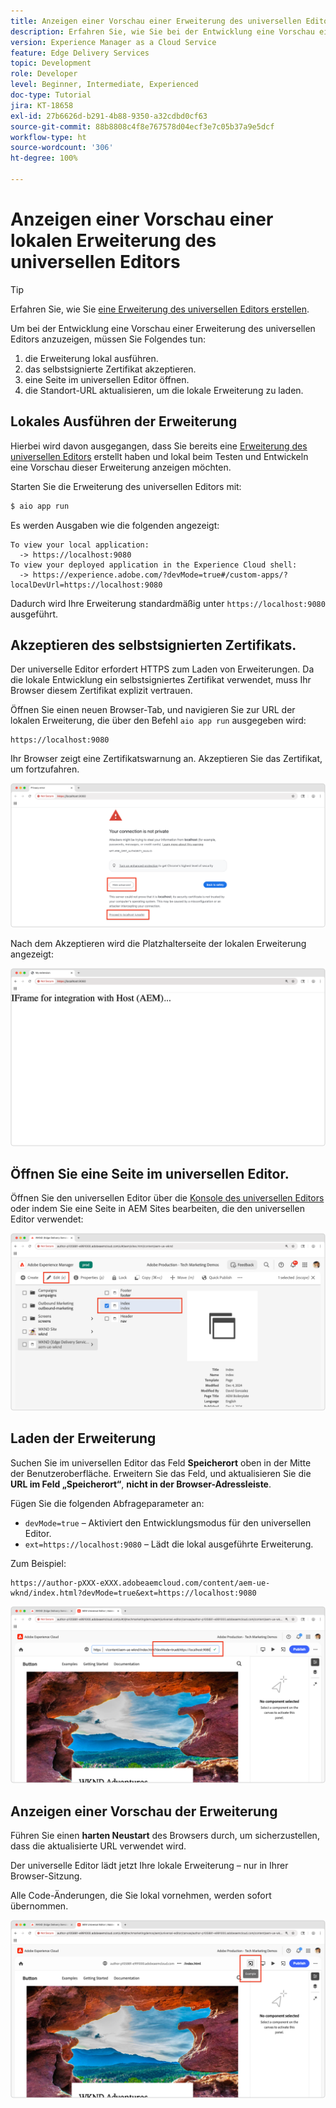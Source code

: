 ```yaml
---
title: Anzeigen einer Vorschau einer Erweiterung des universellen Editors
description: Erfahren Sie, wie Sie bei der Entwicklung eine Vorschau einer lokal ausgeführten Erweiterung des universellen Editors anzeigen.
version: Experience Manager as a Cloud Service
feature: Edge Delivery Services
topic: Development
role: Developer
level: Beginner, Intermediate, Experienced
doc-type: Tutorial
jira: KT-18658
exl-id: 27b6626d-b291-4b88-9350-a32cdbd0cf63
source-git-commit: 88b8808c4f8e767578d04ecf3e7c05b37a9e5dcf
workflow-type: ht
source-wordcount: '306'
ht-degree: 100%

---
```


# Anzeigen einer Vorschau einer lokalen Erweiterung des universellen Editors

>[!TIP]
> Erfahren Sie, wie Sie [eine Erweiterung des universellen Editors erstellen](https://developer.adobe.com/uix/docs/services/aem-universal-editor/).

Um bei der Entwicklung eine Vorschau einer Erweiterung des universellen Editors anzuzeigen, müssen Sie Folgendes tun:

1. die Erweiterung lokal ausführen.
2. das selbstsignierte Zertifikat akzeptieren.
3. eine Seite im universellen Editor öffnen.
4. die Standort-URL aktualisieren, um die lokale Erweiterung zu laden.

## Lokales Ausführen der Erweiterung

Hierbei wird davon ausgegangen, dass Sie bereits eine [Erweiterung des universellen Editors](https://developer.adobe.com/uix/docs/services/aem-universal-editor/) erstellt haben und lokal beim Testen und Entwickeln eine Vorschau dieser Erweiterung anzeigen möchten.

Starten Sie die Erweiterung des universellen Editors mit:

```bash
$ aio app run
```

Es werden Ausgaben wie die folgenden angezeigt:

```
To view your local application:
  -> https://localhost:9080
To view your deployed application in the Experience Cloud shell:
  -> https://experience.adobe.com/?devMode=true#/custom-apps/?localDevUrl=https://localhost:9080
```

Dadurch wird Ihre Erweiterung standardmäßig unter `https://localhost:9080` ausgeführt.


## Akzeptieren des selbstsignierten Zertifikats.

Der universelle Editor erfordert HTTPS zum Laden von Erweiterungen. Da die lokale Entwicklung ein selbstsigniertes Zertifikat verwendet, muss Ihr Browser diesem Zertifikat explizit vertrauen.

Öffnen Sie einen neuen Browser-Tab, und navigieren Sie zur URL der lokalen Erweiterung, die über den Befehl `aio app run` ausgegeben wird:

```
https://localhost:9080
```

Ihr Browser zeigt eine Zertifikatswarnung an. Akzeptieren Sie das Zertifikat, um fortzufahren.

![Akzeptieren des selbstsignierten Zertifikats](./assets/local-extension-preview/accept-certificate.png)

Nach dem Akzeptieren wird die Platzhalterseite der lokalen Erweiterung angezeigt:

![Erweiterung ist zugänglich](./assets/local-extension-preview/extension-accessible.png)


## Öffnen Sie eine Seite im universellen Editor.

Öffnen Sie den universellen Editor über die [Konsole des universellen Editors](https://experience.adobe.com/#/@myOrg/aem/editor/canvas/) oder indem Sie eine Seite in AEM Sites bearbeiten, die den universellen Editor verwendet:

![Öffnen einer Seite im universellen Editor](./assets/local-extension-preview/open-page-in-ue.png)


## Laden der Erweiterung

Suchen Sie im universellen Editor das Feld **Speicherort** oben in der Mitte der Benutzeroberfläche. Erweitern Sie das Feld, und aktualisieren Sie die **URL im Feld „Speicherort“**, **nicht in der Browser-Adressleiste**.

Fügen Sie die folgenden Abfrageparameter an:

* `devMode=true` – Aktiviert den Entwicklungsmodus für den universellen Editor.
* `ext=https://localhost:9080` – Lädt die lokal ausgeführte Erweiterung.

Zum Beispiel:

```
https://author-pXXX-eXXX.adobeaemcloud.com/content/aem-ue-wknd/index.html?devMode=true&ext=https://localhost:9080
```

![Aktualisieren der Speicherort-URL des universellen Editors](./assets/local-extension-preview/update-location-url.png)


## Anzeigen einer Vorschau der Erweiterung

Führen Sie einen **harten Neustart** des Browsers durch, um sicherzustellen, dass die aktualisierte URL verwendet wird.

Der universelle Editor lädt jetzt Ihre lokale Erweiterung – nur in Ihrer Browser-Sitzung.

Alle Code-Änderungen, die Sie lokal vornehmen, werden sofort übernommen.

![Lokale Erweiterung geladen](./assets/local-extension-preview/extension-loaded.png)
